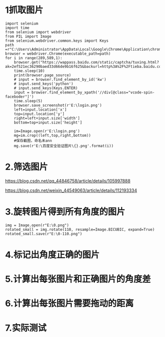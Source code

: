 # 1抓取图片

```
import selenium
import time
from selenium import webdriver
from PIL import Image
from selenium.webdriver.common.keys import Keys
path =r"C:\Users\Administrator\AppData\Local\Google\Chrome\Application\chromedriver.exe"
browser = webdriver.Chrome(executable_path=path)
for i in range(289,589,1):
    browser.get("https://wappass.baidu.com/static/captcha/tuxing.html?ak=2ef521ec36290baed33d66de9b16f625&backurl=http%3A%2F%2Ftieba.baidu.com%2Fp%2F3982352452&timestamp=1630048735&signature=72a227fed2dc24a90bcf68b45837af6c")
    time.sleep(10)
    print(browser.page_source)
    # input = browser.find_element_by_id('kw')
    # input.send_keys('python')
    # input.send_keys(Keys.ENTER)
    input = browser.find_element_by_xpath('//div[@class="vcode-spin-faceboder"]')
    time.sleep(5)
    browser.save_screenshot(r'E:\login.png')
    left=input.location['x']
    top=input.location['y']
    right=left+input.size['width']
    bottom=top+input.size['height']

    im=Image.open(r'E:\login.png')
    mg=im.crop((left,top,right,bottom))
    #保存截图，命名未ann
    mg.save(r'E:\百度安全验证图片\{}.png'.format(i))
```

# 2.筛选图片

https://blog.csdn.net/qq_44846758/article/details/105997888



https://blog.csdn.net/weixin_44549063/article/details/112193334

# 3.旋转图片得到所有角度的图片

```
img = Image.open(r"E:\0.png")
rotated_small = img.rotate(110, resample=Image.BICUBIC, expand=True)
rotated_small.save(r"E:\0-110.png")
```

# 4.标记出角度正确的图片

# 5.计算出每张图片和正确图片的角度差

# 6.计算出每张图片需要拖动的距离

# 7.实际测试



